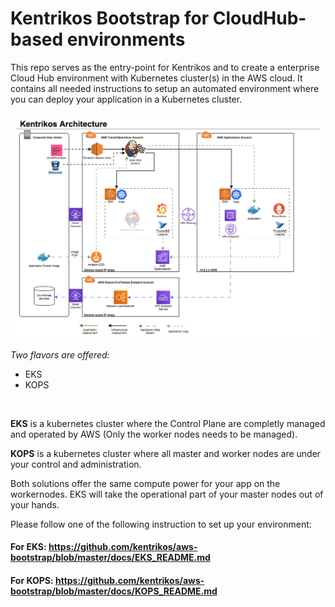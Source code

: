 # Kentrikos Bootstrap for CloudHub-based environments

This repo serves as the entry-point for Kentrikos and to create a enterprise Cloud Hub environment with Kubernetes cluster(s) in the AWS cloud.  It contains all needed instructions to setup an automated environment where you can deploy your application in a Kubernetes cluster.

![Architecture](images/Kentrikos.png)

_Two flavors are offered:_  
* EKS  
* KOPS

<br>  

**EKS** is a kubernetes cluster where the Control Plane are completly managed and operated by AWS (Only the worker nodes needs to be managed).  
  
**KOPS** is a kubernetes cluster where all master and worker nodes are under your control and administration.

Both solutions offer the same compute power for your app on the workernodes.  EKS will take the operational part of your master nodes out of your hands.

Please follow one of the following instruction to set up your environment:  

#### For EKS:    https://github.com/kentrikos/aws-bootstrap/blob/master/docs/EKS_README.md  

#### For KOPS:   https://github.com/kentrikos/aws-bootstrap/blob/master/docs/KOPS_README.md
